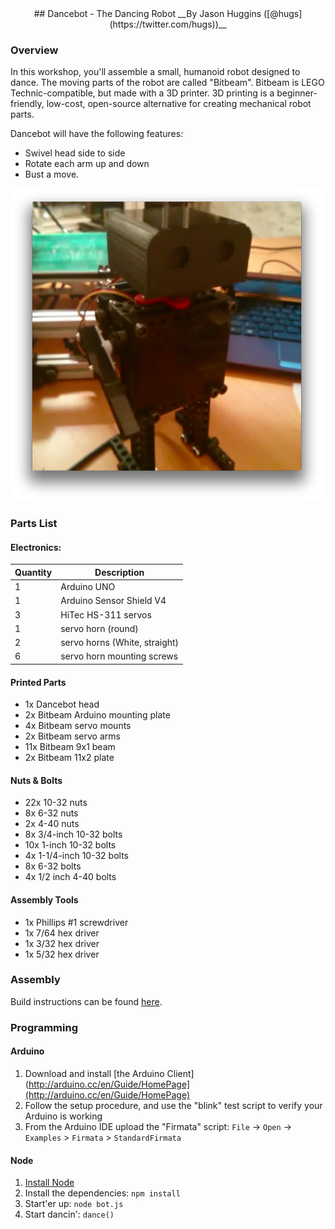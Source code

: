 <center>
## Dancebot - The Dancing Robot
__By Jason Huggins ([@hugs](https://twitter.com/hugs))__
</center>

### Overview

In this workshop, you'll assemble a small, humanoid robot designed to dance. The moving parts of the robot are called "Bitbeam". Bitbeam is LEGO Technic-compatible, but made with a 3D printer. 3D printing is a beginner-friendly, low-cost, open-source alternative for creating mechanical robot parts.

Dancebot will have the following features:

- Swivel head side to side
- Rotate each arm up and down
- Bust a move.

<img src="img/dancing-nodebot.png" width="500px"/>

### Parts List

#### Electronics:

Quantity | Description
--- | ---
1 | Arduino UNO
1 | Arduino Sensor Shield V4
3 | HiTec HS-311 servos
1 | servo horn (round)
2 | servo horns (White, straight)
6 | servo horn mounting screws

#### Printed Parts

- 1x  Dancebot head
- 2x  Bitbeam Arduino mounting plate
- 4x  Bitbeam servo mounts
- 2x  Bitbeam servo arms
- 11x Bitbeam 9x1 beam
- 2x  Bitbeam 11x2 plate

#### Nuts & Bolts

- 22x 10-32 nuts
- 8x 6-32 nuts
- 2x 4-40 nuts
- 8x 3/4-inch 10-32 bolts
- 10x 1-inch 10-32 bolts
- 4x 1-1/4-inch 10-32 bolts
- 8x 6-32 bolts
- 4x 1/2 inch 4-40 bolts

#### Assembly Tools

- 1x Phillips #1 screwdriver
- 1x 7/64 hex driver
- 1x 3/32 hex driver
- 1x 5/32 hex driver

### Assembly

Build instructions can be found [here](http://www.flickr.com/photos/68386867@N05/sets/72157642481371803/).

### Programming

#### Arduino

1. Download and install [the Arduino Client](http://arduino.cc/en/Guide/HomePage](http://arduino.cc/en/Guide/HomePage)
2. Follow the setup procedure, and use the "blink" test script to verify your Arduino is working
3. From the Arduino IDE upload the "Firmata" script: `File` -> `Open` -> `Examples` > `Firmata` > `StandardFirmata`

#### Node

1. [Install Node](http://nodejs.org/download/)
2. Install the dependencies: `npm install`
3. Start'er up: `node bot.js`
4. Start dancin': `dance()`
